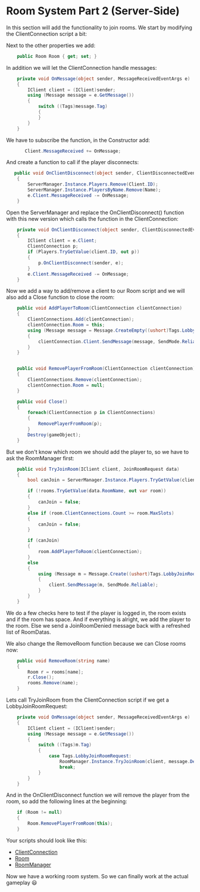 # Room System Part 2 (Server-Side)

In this section will add the functionality to join rooms.
We start by modifying the ClientConnection script a bit:

Next to the other properties we add:
```csharp
    public Room Room { get; set; }
```

In addition we will let the ClientConnection handle messages:
```csharp
    private void OnMessage(object sender, MessageReceivedEventArgs e)
    {
        IClient client = (IClient)sender;
        using (Message message = e.GetMessage())
        {
            switch ((Tags)message.Tag)
            {
            }
        }
    }
```

We have to subscribe the function, in the Constructor add:
```csharp
       Client.MessageReceived += OnMessage;
```

And create a function to call if the player disconnects:
```csharp
   public void OnClientDisconnect(object sender, ClientDisconnectedEventArgs e)
    {
        ServerManager.Instance.Players.Remove(Client.ID);
        ServerManager.Instance.PlayersByName.Remove(Name);
        e.Client.MessageReceived -= OnMessage;
    }
```

Open the ServerManager and replace the OnClientDisconnect() function with this new version which calls the function in the ClientConnection:
```csharp
    private void OnClientDisconnect(object sender, ClientDisconnectedEventArgs e)
    {
        IClient client = e.Client;
        ClientConnection p;
        if (Players.TryGetValue(client.ID, out p))
        {
            p.OnClientDisconnect(sender, e);
        }
        e.Client.MessageReceived -= OnMessage;
    }
```

Now we add a way to add/remove a client to our Room script and we will also add a Close function to close the room:
```csharp
    public void AddPlayerToRoom(ClientConnection clientConnection)
    {
        ClientConnections.Add(clientConnection);
        clientConnection.Room = this;
        using (Message message = Message.CreateEmpty((ushort)Tags.LobbyJoinRoomAccepted))
        {
            clientConnection.Client.SendMessage(message, SendMode.Reliable);
        }
    }


    public void RemovePlayerFromRoom(ClientConnection clientConnection)
    {
        ClientConnections.Remove(clientConnection);
     	clientConnection.Room = null;
    }

    public void Close()
    {
        foreach(ClientConnection p in ClientConnections)
        {
            RemovePlayerFromRoom(p);
        }
        Destroy(gameObject);
    }
```

But we don't know which room we should add the player to, so we have to ask the RoomManager first:
```csharp
    public void TryJoinRoom(IClient client, JoinRoomRequest data)
    {
        bool canJoin = ServerManager.Instance.Players.TryGetValue(client.ID, out var clientConnection);

        if (!rooms.TryGetValue(data.RoomName, out var room))
        {
            canJoin = false;
        }
        else if (room.ClientConnections.Count >= room.MaxSlots)
        {
            canJoin = false;
        }

        if (canJoin)
        {
            room.AddPlayerToRoom(clientConnection);
        }
        else
        {
            using (Message m = Message.Create((ushort)Tags.LobbyJoinRoomDenied, new LobbyInfoData(GetRoomDataList())))
            {
                client.SendMessage(m, SendMode.Reliable);
            }
        }
    }
```
We do a few checks here to test if the player is logged in, the room exists and if the room has space. And if everything is alright, we add the player to the room. Else we send a JoinRoomDenied message back with a refreshed list of RoomDatas.

We also change the RemoveRoom function because we can Close rooms now:
```csharp
    public void RemoveRoom(string name)
    {
        Room r = rooms[name];
        r.Close();
        rooms.Remove(name);
    }
```

Lets call TryJoinRoom from the ClientConnection script if we get a LobbyJoinRoomRequest:
```csharp
    private void OnMessage(object sender, MessageReceivedEventArgs e)
    {
        IClient client = (IClient)sender;
        using (Message message = e.GetMessage())
        {
            switch ((Tags)m.Tag)
            {
                case Tags.LobbyJoinRoomRequest:
                    RoomManager.Instance.TryJoinRoom(client, message.Deserialize<JoinRoomRequest>());
                    break;
            }
        }
    }
```

And in the OnClientDisconnect function we will remove the player from the room, so add the following lines at the beginning:
```csharp
    if (Room != null)
    {
        Room.RemovePlayerFromRoom(this);
    }
```

Your scripts should look like this:

- [ClientConnection](https://github.com/LukeStampfli/EmbeddedFPSExample/gists/room2-ClientConnection.cs)
- [Room](https://github.com/LukeStampfli/EmbeddedFPSExample/gists/room2-Room.cs)
- [RoomManager](https://github.com/LukeStampfli/EmbeddedFPSExample/gists/room2-RoomManager.cs)

Now we have a working room system. So we can finally work at the actual gameplay :smiley: 
